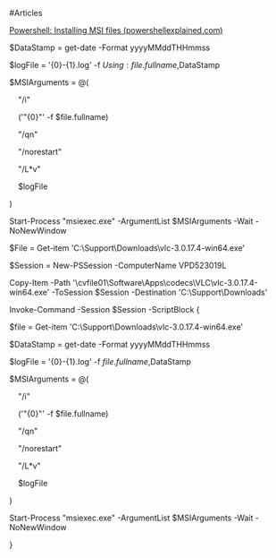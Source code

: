 #Articles

[Powershell: Installing MSI files (powershellexplained.com)](https://powershellexplained.com/2016-10-21-powershell-installing-msi-files/)

$DataStamp = get-date -Format yyyyMMddTHHmmss

$logFile = '{0}-{1}.log' -f $Using:file.fullname,$DataStamp

$MSIArguments = @(

    "/i"

    ('"{0}"' -f $file.fullname)

    "/qn"

    "/norestart"

    "/L*v"

    $logFile

)

Start-Process "msiexec.exe" -ArgumentList $MSIArguments -Wait -NoNewWindow

  

$File = Get-item 'C:\Support\Downloads\vlc-3.0.17.4-win64.exe'

  

$Session = New-PSSession -ComputerName VPD523019L

  

Copy-Item -Path '\\cvfile01\Software\Apps\codecs\VLC\vlc-3.0.17.4-win64.exe' -ToSession $Session -Destination 'C:\Support\Downloads'

  

Invoke-Command -Session $Session -ScriptBlock {

$file = Get-item 'C:\Support\Downloads\vlc-3.0.17.4-win64.exe'

$DataStamp = get-date -Format yyyyMMddTHHmmss

$logFile = '{0}-{1}.log' -f $file.fullname,$DataStamp

$MSIArguments = @(

    "/i"

    ('"{0}"' -f $file.fullname)

    "/qn"

    "/norestart"

    "/L*v"

    $logFile

)

  

Start-Process "msiexec.exe" -ArgumentList $MSIArguments -Wait -NoNewWindow

}

